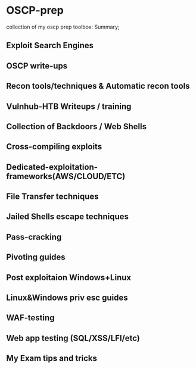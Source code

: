 # OSCP-prep
collection of my oscp prep toolbox:
Summary;
 
Exploit Search Engines
--
OSCP write-ups 
--
Recon tools/techniques & Automatic recon tools
--
Vulnhub-HTB Writeups / training
--
Collection of Backdoors / Web Shells 
--
Cross-compiling exploits
-- 
Dedicated-exploitation-frameworks(AWS/CLOUD/ETC)
-- 
File Transfer techniques
--
Jailed Shells escape techniques
--
Pass-cracking 
--
Pivoting guides 
--
Post exploitaion Windows+Linux
--
Linux&Windows priv esc guides 
--
WAF-testing
--
Web app testing (SQL/XSS/LFI/etc)
-- 
My Exam tips and tricks 
--
